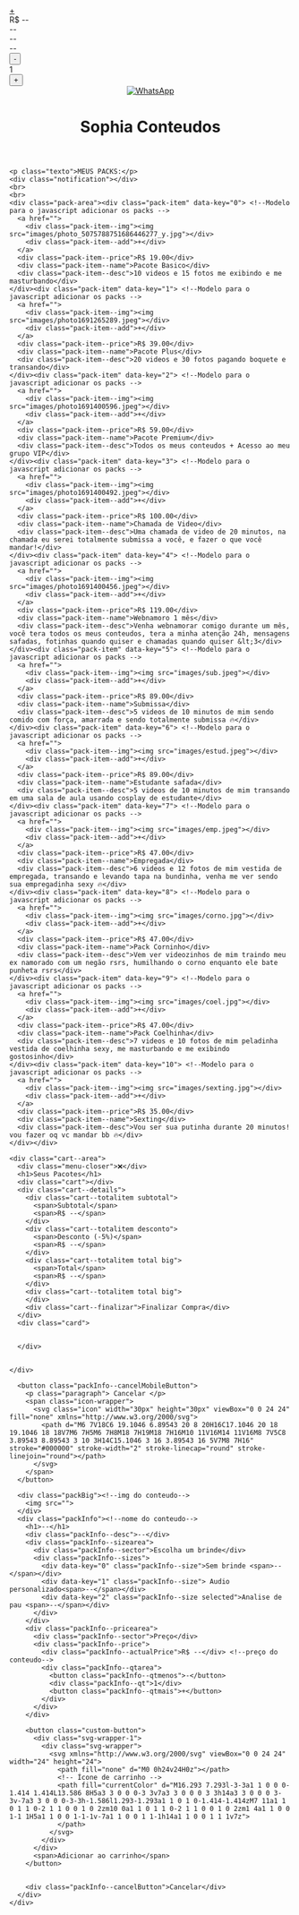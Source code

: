 <html><head>
  <meta charset="utf-8">
  <title>Sophia</title>
  <meta property="og:title" content="Sophia">
  <meta property="og:description" content="Sua namoradinha 😈">
  <meta property="og:image" content="images/photo_4936395364756466517_y.jpg">
  <meta property="og:type" content="website">

  <link rel="stylesheet" href="style.css">
  <meta name="viewport" content="width=device-width, initial-scale=1.0">
  <script src="https://cdnjs.cloudflare.com/ajax/libs/js-cookie/3.0.1/js.cookie.min.js"></script>
  <link href="https://fonts.googleapis.com/css2?family=Open+Sans&amp;display=swap" rel="stylesheet">
  <link href="https://fonts.googleapis.com/css?family=Inter" rel="stylesheet">
  <link href="https://fonts.googleapis.com/css?family=Monda%3A400%2C700" rel="stylesheet">
  <link href="https://fonts.googleapis.com/css?family=Hepta+Slab:400,700|Lato:400,700&amp;display=swap" rel="stylesheet">
  <link rel="stylesheet" href="https://cdnjs.cloudflare.com/ajax/libs/animate.css/4.1.1/animate.min.css">
  <link rel="stylesheet" href="./global.css">
  <link rel="stylesheet" href="./index.css">
  <link rel="stylesheet" href="https://fonts.googleapis.com/css2?family=Roboto:wght@400;500&amp;display=swap">
  <link href="https://fonts.googleapis.com/css2?family=Nerko+One&amp;display=swap" rel="stylesheet">

<style>
  .notification {
    position: fixed;
    bottom: 20px;
    left: 20px;
    background-color: #58ff8f;
    color: #333;
    padding: 8px;
    border-radius: 4px;
    font-family: Arial, sans-serif;
    display: none;
    z-index: 9999;
    box-shadow: 0 2px 4px rgba(0, 0, 0, 0.2);
    animation: fadeInOut 4s ease-in-out;
  }

  @keyframes fadeInOut {

    0%,
    100% {
      opacity: 0;
    }

    10%,
    90% {
      opacity: 1;
    }
  }
</style><style>
  @keyframes zoom {
    0% {
      transform: scale(1);
    }

    50% {
      transform: scale(1.2);
    }

    100% {
      transform: scale(1);
    }
  }

  #realtime-widget {
    display: flex;
    flex-direction: column;
    align-items: center;
    margin-top: 20px;
    padding: 10px;
  }

  #realtime-widget h2 {
    font-size: 18px;
    color: #9a00a8;
    margin-bottom: 10px;
    text-align: center;
  }

  #contagem {
    font-size: 16px;
    color: #666;
    text-align: center;
    animation: zoom 2s ease-in-out infinite;
    /* Aplica a animação de zoom apenas na contagem */
  }

  .categorias {
    text-align: center;
    margin-top: 20px;
    font-size: 24px;
    color: #9900ff;
  }

  .categorias p {
    margin-bottom: 10px;
  }

  .categorias ul {
    list-style: none;
    padding: 0;
    margin: 0;
  }

  .categorias li {
    margin-bottom: 5px;
  }

  .categorias li a {
    text-decoration: none;
    color: #666;
    transition: color 0.2s ease;
  }

  .categorias li a:hover {
    color: #333;
  }

  #category {
    text-align: center;
    color: red;
  }

  h2#comprados {
    color: red;
    text-align: center;
  }

  h2#basico {
    color: blue;
    text-align: center;
  }

  h2#médio {
    color: green;
    text-align: center;
  }


  .mensagem-estilosa {
    position: fixed;
    top: 50%;
    left: 50%;
    transform: translate(-50%, -50%);
    background-color: #FEB3C3;
    color: white;
    padding: 20px;
    border-radius: 10px;
    font-size: 24px;
    font-weight: bold;
    text-align: center;
    z-index: 9999;
  }

  .htext {

    width: 286px;
    height: 39px;
    left: 43px;
    top: 176px;

    font-family: 'Monda';
    font-style: normal;
    font-weight: 700;
    font-size: 24px;
    line-height: 31px;
    /* or 130% */

    display: flex;
    align-items: center;

    color: #161616;
  }

  .htext2 {

    width: 331px;
    height: 48px;
    left: 26px;
    top: 225px;

    font-family: 'Inter';
    font-style: normal;
    font-weight: 400;
    font-size: 21px;
    line-height: 24px;
    /* or 150% */

    display: flex;
    align-items: center;

    color: #161616;
  }
</style></head>




<body>
  <!-- HTML-->

  <div class="models">
    <div class="pack-item"> <!--Modelo para o javascript adicionar os packs -->
      <a href="">
        <div class="pack-item--img"><img src=""></div>
        <div class="pack-item--add">+</div>
      </a>
      <div class="pack-item--price">R$ --</div>
      <div class="pack-item--name">--</div>
      <div class="pack-item--desc">--</div>
    </div>
    <div class="cart--item">
      <img src="">
      <div class="cart--item-nome">--</div>
      <div class="cart--item--qtarea">
        <button class="cart--item-qtmenos">-</button>
        <div class="cart--item--qt">1</div>
        <button class="cart--item-qtmais">+</button>
      </div>
    </div>

  </div>

  <header>
    <header class="top-bar">
      <div class="whatsapp">
        <a href="https://wa.me/555198166619?text=oii+nenem" target="_blank">
          <img src="https://static.vecteezy.com/system/resources/previews/018/930/748/original/whatsapp-logo-whatsapp-icon-whatsapp-transparent-free-png.png" alt="WhatsApp">
        </a>
        <h1 class="titulo-top">Sophia Conteudos</h1>
      </div>
      <!-- <div class="menu-openner"><span>0</span></div> -->
    </header>
  </header>
  <main>
    
    
         
      
    <p class="texto">MEUS PACKS:</p>
    <div class="notification"></div>
    <br>
    <br>
    <div class="pack-area"><div class="pack-item" data-key="0"> <!--Modelo para o javascript adicionar os packs -->
      <a href="">
        <div class="pack-item--img"><img src="images/photo_5075788751686446277_y.jpg"></div>
        <div class="pack-item--add">+</div>
      </a>
      <div class="pack-item--price">R$ 19.00</div>
      <div class="pack-item--name">Pacote Basico</div>
      <div class="pack-item--desc">10 videos e 15 fotos me exibindo e me masturbando</div>
    </div><div class="pack-item" data-key="1"> <!--Modelo para o javascript adicionar os packs -->
      <a href="">
        <div class="pack-item--img"><img src="images/photo1691265289.jpeg"></div>
        <div class="pack-item--add">+</div>
      </a>
      <div class="pack-item--price">R$ 39.00</div>
      <div class="pack-item--name">Pacote Plus</div>
      <div class="pack-item--desc">20 videos e 30 fotos pagando boquete e transando</div>
    </div><div class="pack-item" data-key="2"> <!--Modelo para o javascript adicionar os packs -->
      <a href="">
        <div class="pack-item--img"><img src="images/photo1691400596.jpeg"></div>
        <div class="pack-item--add">+</div>
      </a>
      <div class="pack-item--price">R$ 59.00</div>
      <div class="pack-item--name">Pacote Premium</div>
      <div class="pack-item--desc">Todos os meus conteudos + Acesso ao meu grupo VIP</div>
    </div><div class="pack-item" data-key="3"> <!--Modelo para o javascript adicionar os packs -->
      <a href="">
        <div class="pack-item--img"><img src="images/photo1691400492.jpeg"></div>
        <div class="pack-item--add">+</div>
      </a>
      <div class="pack-item--price">R$ 100.00</div>
      <div class="pack-item--name">Chamada de Video</div>
      <div class="pack-item--desc">Uma chamada de video de 20 minutos, na chamada eu serei totalmente submissa a você, e fazer o que você mandar!</div>
    </div><div class="pack-item" data-key="4"> <!--Modelo para o javascript adicionar os packs -->
      <a href="">
        <div class="pack-item--img"><img src="images/photo1691400456.jpeg"></div>
        <div class="pack-item--add">+</div>
      </a>
      <div class="pack-item--price">R$ 119.00</div>
      <div class="pack-item--name">Webnamoro 1 mês</div>
      <div class="pack-item--desc">Venha webnamorar comigo durante um mês, você tera todos os meus conteudos, tera a minha atenção 24h, mensagens safadas, fotinhas quando quiser e chamadas quando quiser &lt;3</div>
    </div><div class="pack-item" data-key="5"> <!--Modelo para o javascript adicionar os packs -->
      <a href="">
        <div class="pack-item--img"><img src="images/sub.jpeg"></div>
        <div class="pack-item--add">+</div>
      </a>
      <div class="pack-item--price">R$ 89.00</div>
      <div class="pack-item--name">Submissa</div>
      <div class="pack-item--desc">5 videos de 10 minutos de mim sendo comido com força, amarrada e sendo totalmente submissa 🔥</div>
    </div><div class="pack-item" data-key="6"> <!--Modelo para o javascript adicionar os packs -->
      <a href="">
        <div class="pack-item--img"><img src="images/estud.jpeg"></div>
        <div class="pack-item--add">+</div>
      </a>
      <div class="pack-item--price">R$ 89.00</div>
      <div class="pack-item--name">Estudante safada</div>
      <div class="pack-item--desc">5 videos de 10 minutos de mim transando em uma sala de aula usando cosplay de estudante</div>
    </div><div class="pack-item" data-key="7"> <!--Modelo para o javascript adicionar os packs -->
      <a href="">
        <div class="pack-item--img"><img src="images/emp.jpeg"></div>
        <div class="pack-item--add">+</div>
      </a>
      <div class="pack-item--price">R$ 47.00</div>
      <div class="pack-item--name">Empregada</div>
      <div class="pack-item--desc">6 videos e 12 fotos de mim vestida de empregada, transando e levando tapa na bundinha, venha me ver sendo sua empregadinha sexy 🔥</div>
    </div><div class="pack-item" data-key="8"> <!--Modelo para o javascript adicionar os packs -->
      <a href="">
        <div class="pack-item--img"><img src="images/corno.jpg"></div>
        <div class="pack-item--add">+</div>
      </a>
      <div class="pack-item--price">R$ 47.00</div>
      <div class="pack-item--name">Pack Corninho</div>
      <div class="pack-item--desc">Vem ver videozinhos de mim traindo meu ex namorado com um negão rsrs, humilhando o corno enquanto ele bate punheta rsrs</div>
    </div><div class="pack-item" data-key="9"> <!--Modelo para o javascript adicionar os packs -->
      <a href="">
        <div class="pack-item--img"><img src="images/coel.jpg"></div>
        <div class="pack-item--add">+</div>
      </a>
      <div class="pack-item--price">R$ 47.00</div>
      <div class="pack-item--name">Pack Coelhinha</div>
      <div class="pack-item--desc">7 videos e 10 fotos de mim peladinha vestida de coelhinha sexy, me masturbando e me exibindo gostosinho</div>
    </div><div class="pack-item" data-key="10"> <!--Modelo para o javascript adicionar os packs -->
      <a href="">
        <div class="pack-item--img"><img src="images/sexting.jpg"></div>
        <div class="pack-item--add">+</div>
      </a>
      <div class="pack-item--price">R$ 35.00</div>
      <div class="pack-item--name">Sexting</div>
      <div class="pack-item--desc">Vou ser sua putinha durante 20 minutos! vou fazer oq vc mandar bb 🔥</div>
    </div></div>
  </main>

  <aside><!--Carrinho-->
    
    <div class="cart--area">
      <div class="menu-closer">❌</div>
      <h1>Seus Pacotes</h1>
      <div class="cart"></div>
      <div class="cart--details">
        <div class="cart--totalitem subtotal">
          <span>Subtotal</span>
          <span>R$ --</span>
        </div>
        <div class="cart--totalitem desconto">
          <span>Desconto (-5%)</span>
          <span>R$ --</span>
        </div>
        <div class="cart--totalitem total big">
          <span>Total</span>
          <span>R$ --</span>
        </div>
        <div class="cart--totalitem total big">
        </div>
        <div class="cart--finalizar">Finalizar Compra</div>
      </div>
      <div class="card">


      </div>

      
    </div>
    
  </aside>
  <div class="packWindowArea"><!--Modal-->
    <div class="packWindowBody">


      <button class="packInfo--cancelMobileButton">
        <p class="paragraph"> Cancelar </p>
        <span class="icon-wrapper">
          <svg class="icon" width="30px" height="30px" viewBox="0 0 24 24" fill="none" xmlns="http://www.w3.org/2000/svg">
            <path d="M6 7V18C6 19.1046 6.89543 20 8 20H16C17.1046 20 18 19.1046 18 18V7M6 7H5M6 7H8M18 7H19M18 7H16M10 11V16M14 11V16M8 7V5C8 3.89543 8.89543 3 10 3H14C15.1046 3 16 3.89543 16 5V7M8 7H16" stroke="#000000" stroke-width="2" stroke-linecap="round" stroke-linejoin="round"></path>
          </svg>
        </span>
      </button>

      <div class="packBig"><!--img do conteudo-->
        <img src="">
      </div>
      <div class="packInfo"><!--nome do conteudo-->
        <h1>--</h1>
        <div class="packInfo--desc">--</div>
        <div class="packInfo--sizearea">
          <div class="packInfo--sector">Escolha um brinde</div>
          <div class="packInfo--sizes">
            <div data-key="0" class="packInfo--size">Sem brinde <span>--</span></div>
            <div data-key="1" class="packInfo--size"> Audio personalizado<span>--</span></div>
            <div data-key="2" class="packInfo--size selected">Analise de pau <span>--</span></div>
          </div>
        </div>
        <div class="packInfo--pricearea">
          <div class="packInfo--sector">Preço</div>
          <div class="packInfo--price">
            <div class="packInfo--actualPrice">R$ --</div> <!--preço do conteudo-->
            <div class="packInfo--qtarea">
              <button class="packInfo--qtmenos">-</button>
              <div class="packInfo--qt">1</div>
              <button class="packInfo--qtmais">+</button>
            </div>
          </div>
        </div>

        <button class="custom-button">
          <div class="svg-wrapper-1">
            <div class="svg-wrapper">
              <svg xmlns="http://www.w3.org/2000/svg" viewBox="0 0 24 24" width="24" height="24">
                <path fill="none" d="M0 0h24v24H0z"></path>
                <!-- Ícone de carrinho -->
                <path fill="currentColor" d="M16.293 7.293l-3-3a1 1 0 0 0-1.414 1.414L13.586 8H5a3 3 0 0 0-3 3v7a3 3 0 0 0 3 3h14a3 3 0 0 0 3-3v-7a3 3 0 0 0-3-3h-1.586l1.293-1.293a1 1 0 1 0-1.414-1.414zM7 11a1 1 0 1 1 0-2 1 1 0 0 1 0 2zm10 0a1 1 0 1 1 0-2 1 1 0 0 1 0 2zm1 4a1 1 0 0 1-1 1H5a1 1 0 0 1-1-1v-7a1 1 0 0 1 1-1h14a1 1 0 0 1 1 1v7z">
                </path>
              </svg>
            </div>
          </div>
          <span>Adicionar ao carrinho</span>
        </button>


        <div class="packInfo--cancelButton">Cancelar</div>
      </div>
    </div>
  </div>


  <script type="text/javascript" src="bs/packs.js"></script>
  <script type="text/javascript" src="bs/script.js"></script>
  <script type="text/javascript" src="bs/pag.js"></script>
  <script type="text/javascript" src="bs/historico.js"></script>


<menu-analytics></menu-analytics></body></html>
